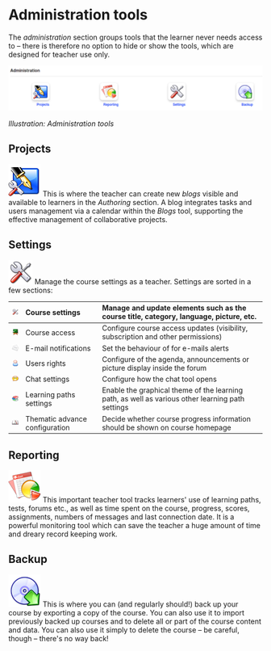 # Administration tools

The _administration_ section groups tools that the learner never needs access to – there is therefore no option to hide or show the tools, which are designed for teacher use only.

![](../../.gitbook/assets/images31%20%282%29.png)

_Illustration: Administration tools_

## Projects <a id="projects"></a>

![](../../.gitbook/assets/graphics107.png) This is where the teacher can create new _blogs_ visible and available to learners in the _Authoring_ section. A blog integrates tasks and users management via a calendar within the _Blogs_ tool, supporting the effective management of collaborative projects.

## Settings <a id="settings"></a>

![](../../.gitbook/assets/graphics108.png) Manage the course settings as a teacher. Settings are sorted in a few sections:

| ![](../../.gitbook/assets/graphics109.png) | Course settings | Manage and update elements such as the course title, category, language, picture, etc. |
| :---: | :--- | :--- |
| ![](../../.gitbook/assets/graphics110.png) | Course access | Configure course access updates \(visibility, subscription and other permissions\) |
| ![](../../.gitbook/assets/images281.png) | E-mail notifications | Set the behaviour of for e-mails alerts |
| ![](../../.gitbook/assets/images282.png) | Users rights | Configure of the agenda, announcements or picture display inside the forum |
| ![](../../.gitbook/assets/images283.png) | Chat settings | Configure how the chat tool opens |
| ![](../../.gitbook/assets/images284.png) | Learning paths settings | Enable the graphical theme of the learning path, as well as various other learning path settings |
| ![](../../.gitbook/assets/images285.png) | Thematic advance configuration | Decide whether course progress information should be shown on course homepage |

## Reporting <a id="reporting"></a>

![](../../.gitbook/assets/graphics113.png) This important teacher tool tracks learners' use of learning paths, tests, forums etc., as well as time spent on the course, progress, scores, assignments, numbers of messages and last connection date. It is a powerful monitoring tool which can save the teacher a huge amount of time and dreary record keeping work.

## Backup <a id="backup"></a>

![](../../.gitbook/assets/graphics346%20%281%29.png) This is where you can \(and regularly should!\) back up your course by exporting a copy of the course. You can also use it to import previously backed up courses and to delete all or part of the course content and data. You can also use it simply to delete the course – be careful, though – there's no way back!

